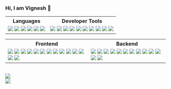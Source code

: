 ### Hi, I am Vignesh 👋
<table style="width:100%;">
  <tr>
    <th>Languages</th>
    <th>Developer Tools</th>
  </tr>
  <tr>
    <td>
<img src="https://img.shields.io/static/v1?label=&labelColor=505050&message=Typescript&color=3178C6&style=for-the-badge&logo=typescript" />
      <img src="https://img.shields.io/static/v1?label=&labelColor=505050&message=Javascript&color=f0db4f&style=for-the-badge&logo=javascript&logoColor=f0db4f" />
      <img src="https://img.shields.io/static/v1?label=&labelColor=505050&message=HTML5&color=e34c26&style=for-the-badge&logo=html5" />
      <img src="https://img.shields.io/static/v1?label=&labelColor=505050&message=CSS3&color=2965f1&style=for-the-badge&logo=css3&logoColor=2965f1" />
		<img src="https://img.shields.io/static/v1?label=&labelColor=505050&message=SASS&color=cc6699&style=for-the-badge&logo=sass&logoColor=cc6699" />
      <img src="https://img.shields.io/static/v1?label=&labelColor=505050&message=Bash&color=4EAA25&style=for-the-badge&logo=gnu-bash" />
    </td>
    <td>
      <img src="https://img.shields.io/static/v1?label=&labelColor=505050&message=Git&color=F05032&style=for-the-badge&logo=git" />
		<img src="https://img.shields.io/static/v1?label=&labelColor=505050&message=Github&color=181717&style=for-the-badge&logo=github" />
		<img src="https://img.shields.io/static/v1?label=&labelColor=505050&message=Gitlab&color=fca121&style=for-the-badge&logo=gitlab" />
      <img src="https://img.shields.io/static/v1?label=&labelColor=505050&message=NPM&color=CB3837&style=for-the-badge&logo=npm" />
      <img src="https://img.shields.io/static/v1?label=&labelColor=505050&message=Netlify&color=00C7B7&style=for-the-badge&logo=netlify" />
		<img src="https://img.shields.io/static/v1?label=&labelColor=505050&message=Heroku&color=430098&style=for-the-badge&logo=heroku" />
	    <img src="https://img.shields.io/badge/Vercel-000000.svg?style=for-the-badge&logo=Vercel&logoColor=white" />
      <img src="https://img.shields.io/static/v1?label=&labelColor=505050&message=Postman&color=FF6C37&style=for-the-badge&logo=postman&logoColor=FF6C37" />
      <img src="https://img.shields.io/badge/Fedora-51A2DA.svg?style=for-the-badge&logo=Fedora&logoColor=white" />
      <img src="https://img.shields.io/badge/Arch%20Linux-1793D1.svg?style=for-the-badge&logo=Arch-Linux&logoColor=white" />
    </td>
  </tr>
  
</table>

<table>
     <tr>
    <th>Frontend</th>
    <th>Backend</th>
  </tr>
  <tr>
    <td>
      <img src="https://img.shields.io/static/v1?label=&labelColor=505050&message=React&color=61DAFB&style=for-the-badge&logo=react" />
      <img src="https://img.shields.io/badge/Angular-DD0031.svg?style=for-the-badge&logo=Angular&logoColor=white" />
      <img src="https://img.shields.io/static/v1?label=&labelColor=505050&message=Vue.js&color=4FC08D&style=for-the-badge&logo=vue.js" />
      <img src="https://img.shields.io/badge/Google%20Analytics-E37400.svg?style=for-the-badge&logo=Google-Analytics&logoColor=white" />
      <img src="https://img.shields.io/badge/Ionic-3880FF.svg?style=for-the-badge&logo=Ionic&logoColor=white" />
		<img src="https://img.shields.io/static/v1?label=&labelColor=505050&message=Redux&color=764abc&style=for-the-badge&logo=redux" />
		<img src="https://img.shields.io/badge/Jest-C21325.svg?style=for-the-badge&logo=Jest&logoColor=white" />
		<img src="https://img.shields.io/badge/Jasmine-8A4182.svg?style=for-the-badge&logo=Jasmine&logoColor=white" />
		<img src="https://img.shields.io/static/v1?label=&labelColor=505050&message=Firebase&color=ffca28&style=for-the-badge&logo=firebase" />
      <img src="https://img.shields.io/static/v1?label=&labelColor=505050&message=Material-UI&color=0081CB&style=for-the-badge&logo=material-ui" />
      <img src="https://img.shields.io/badge/Bootstrap-7952B3.svg?style=for-the-badge&logo=Bootstrap&logoColor=white" />
      <img src="https://img.shields.io/static/v1?label=&labelColor=505050&message=Ant%20Design&color=0170FE&style=for-the-badge&logo=ant-design" />
		<img src="https://img.shields.io/badge/Tailwind%20CSS-06B6D4.svg?style=for-the-badge&logo=Tailwind-CSS&logoColor=white" />
      <img src="https://img.shields.io/static/v1?label=&labelColor=505050&message=Styled-Components&color=DB7093&style=for-the-badge&logo=styled-components" />
          </td>
    <td>
      <img src="https://img.shields.io/static/v1?label=&labelColor=505050&message=Node.js&color=339933&style=for-the-badge&logo=node.js" />
      <img src="https://img.shields.io/static/v1?label=&labelColor=505050&message=Express&color=000000&style=for-the-badge&logo=express" />
		<img src="https://img.shields.io/badge/NestJS-E0234E.svg?style=for-the-badge&logo=NestJS&logoColor=white" />
      <img src="https://img.shields.io/static/v1?label=&labelColor=505050&message=MongoDB&color=47A248&style=for-the-badge&logo=mongodb" />
      <img src="https://img.shields.io/static/v1?label=&labelColor=505050&message=MySQL&color=4479A1&style=for-the-badge&logo=mysql" />
		<img src="https://img.shields.io/static/v1?label=&labelColor=505050&message=JWT&color=000000&style=for-the-badge&logo=json-web-tokens" />
      <img src="https://img.shields.io/badge/Hasura-1EB4D4.svg?style=for-the-badge&logo=Hasura&logoColor=white" />
      <img src="https://img.shields.io/badge/Amazon%20AWS-232F3E.svg?style=for-the-badge&logo=Amazon-AWS&logoColor=white" />
      <img src="https://img.shields.io/badge/Amazon%20S3-569A31.svg?style=for-the-badge&logo=Amazon-S3&logoColor=white" />
      <img src="https://img.shields.io/badge/Novu-000000.svg?style=for-the-badge&logo=Novu&logoColor=white" />
      <img src="https://img.shields.io/badge/GraphQL-E10098.svg?style=for-the-badge&logo=GraphQL&logoColor=white" />
      <img src="https://img.shields.io/badge/Stripe-008CDD.svg?style=for-the-badge&logo=Stripe&logoColor=white" />
      <img src="https://img.shields.io/badge/Amazon%20CloudWatch-FF4F8B.svg?style=for-the-badge&logo=Amazon-CloudWatch&logoColor=white" />
    </td>
  </tr>
</table>
<br>
<img src="https://github-profile-summary-cards.vercel.app/api/cards/profile-details?username=vigneshrajj&theme=2077"><br>
<img src="http://github-profile-summary-cards.vercel.app/api/cards/repos-per-language?username=vigneshrajj&theme=2077">
